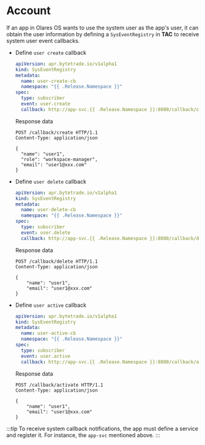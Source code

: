# Account

If an app in Olares OS wants to use the system user as the app's user, it can obtain the user information by defining a `SysEventRegistry` in **TAC** to receive system user event callbacks.

- Define `user create` callback

  ```yaml
  apiVersion: apr.bytetrade.io/v1alpha1
  kind: SysEventRegistry
  metadata:
    name: user-create-cb
    namespace: "{{ .Release.Namespace }}"
  spec:
    type: subscriber
    event: user.create
    callback: http://app-svc.{{ .Release.Namespace }}:8080/callback/create
  ```
  Response data
  ```http
  POST /callback/create HTTP/1.1
  Content-Type: application/json

  {
    "name": "user1",
    "role": "workspace-manager",
    "email": "user1@xxx.com"
  }
  ```

- Define `user delete` callback

  ```yaml
  apiVersion: apr.bytetrade.io/v1alpha1
  kind: SysEventRegistry
  metadata:
    name: user-delete-cb
    namespace: "{{ .Release.Namespace }}"
  spec:
    type: subscriber
    event: user.delete
    callback: http://app-svc.{{ .Release.Namespace }}:8080/callback/delete
  ```
  Response data
  ```http
  POST /callback/delete HTTP/1.1
  Content-Type: application/json

  {
      "name": "user1",
      "email": "user1@xxx.com"
  }
  ```

- Define `user active` callback

  ```yaml
  apiVersion: apr.bytetrade.io/v1alpha1
  kind: SysEventRegistry
  metadata:
    name: user-active-cb
    namespace: "{{ .Release.Namespace }}"
  spec:
    type: subscriber
    event: user.active
    callback: http://app-svc.{{ .Release.Namespace }}:8080/callback/activate
  ```
  Response data
  ```http
  POST /callback/activate HTTP/1.1
  Content-Type: application/json

  {
      "name": "user1",
      "email": "user1@xxx.com"
  }
  ```

:::tip
To receive system callback notifications, the app must define a service and register it. For instance, the `app-svc` mentioned above.
:::